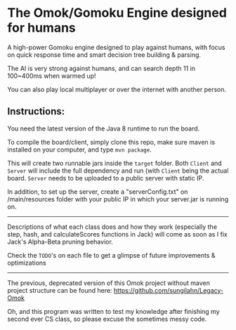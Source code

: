 The Omok/Gomoku Engine designed for humans
===

A high-power Gomoku engine designed to play against humans, with focus on quick response time and smart decision tree building & parsing.

The AI is very strong against humans, and can search depth 11 in 100~400ms when warmed up!

You can also play local multiplayer or over the internet with another person.

Instructions:
---

You need the latest version of the Java 8 runtime to run the board.

To compile the board/client, simply clone this repo, make sure maven is installed on your computer, and type `mvn package`.

This will create two runnable jars inside the `target` folder. Both `Client` and `Server` will include the full dependency and run (with `Client` being the actual board. `Server` needs to be uploaded to a public server with static IP.

In addition, to set up the server, create a "serverConfig.txt" on /main/resources folder with your public IP in which your server.jar is running on.

---

Descriptions of what each class does and how they work (especially the step, hash, and calculateScores functions in Jack) will come as soon as I fix Jack's Alpha-Beta pruning behavior.

Check the `TODO`'s on each file to get a glimpse of future improvements & optimizations

---
The previous, deprecated version of this Omok project without maven project structure can be found here: https://github.com/sungilahn/Legacy-Omok

Oh, and this program was written to test my knowledge after finishing my second ever CS class, so please excuse the sometimes messy code.
